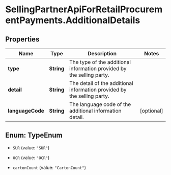 # SellingPartnerApiForRetailProcurementPayments.AdditionalDetails

## Properties
Name | Type | Description | Notes
------------ | ------------- | ------------- | -------------
**type** | **String** | The type of the additional information provided by the selling party. | 
**detail** | **String** | The detail of the additional information provided by the selling party. | 
**languageCode** | **String** | The language code of the additional information detail. | [optional] 


<a name="TypeEnum"></a>
## Enum: TypeEnum


* `SUR` (value: `"SUR"`)

* `OCR` (value: `"OCR"`)

* `cartonCount` (value: `"CartonCount"`)




